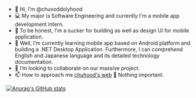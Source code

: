 - 👋 Hi, I’m @chuvoddolyhood
- 💻 My major is Software Engineering and currently I'm a mobile app development intern.
- 👀 To be honest, I'm a sucker for building as well as design UI for mobile application.
- 🌱 Well, I’m currently learning mobile app based on Android platform and building a .NET Desktop Application. Furthermore, I can comprehend English and Japanese language and its detailed technology documentation.
- 💞️ I’m looking to collaborate on our massive project.
- 📫 How to approach me <a href="https://chuvoddolyhood.github.io/trannhannghia/">chuhood's web</a> 🤣 Nothing important.

<!---
chuvoddolyhood/chuvoddolyhood is a ✨ special ✨ repository because its `README.md` (this file) appears on your GitHub profile.
You can click the Preview link to take a look at your changes.
--->
[![Anurag's GitHub stats](https://github-readme-stats.vercel.app/api?username=chuvoddolyhood)](https://github.com/anuraghazra/github-readme-stats)
